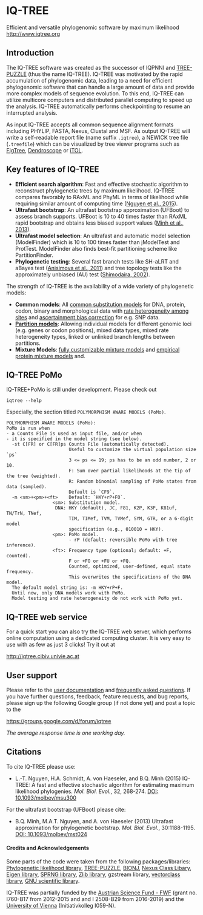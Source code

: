 IQ-TREE
=======

Efficient and versatile phylogenomic software by maximum likelihood <http://www.iqtree.org>

Introduction
------------

The IQ-TREE software was created as the successor of IQPNNI and [TREE-PUZZLE](http://www.tree-puzzle.de) (thus the name IQ-TREE). IQ-TREE was motivated by the rapid accumulation of phylogenomic data, leading to a need for efficient phylogenomic software that can handle a large amount of data and provide more complex models of sequence evolution. To this end, IQ-TREE can utilize multicore computers and distributed parallel computing to speed up the analysis. IQ-TREE automatically performs checkpointing to resume an interrupted analysis.

As input IQ-TREE accepts all common sequence alignment formats including PHYLIP, FASTA, Nexus, Clustal and MSF. As output IQ-TREE will write a self-readable report file (name suffix `.iqtree`), a NEWICK tree file (`.treefile`)  which can be visualized by tree viewer programs such as [FigTree](http://tree.bio.ed.ac.uk/software/figtree/), [Dendroscope](http://dendroscope.org) or [iTOL](http://itol.embl.de).


Key features of IQ-TREE
-----------------------

* __Efficient search algorithm__: Fast and effective stochastic algorithm to reconstruct phylogenetic trees by maximum likelihood. IQ-TREE compares favorably to RAxML and PhyML in terms of likelihood while requiring similar amount of computing time ([Nguyen et al., 2015]).
* __Ultrafast bootstrap__: An ultrafast bootstrap approximation (UFBoot) to assess branch supports. UFBoot is 10 to 40 times faster than RAxML rapid bootstrap and obtains less biased support values ([Minh et al., 2013]).
* __Ultrafast model selection__: An ultrafast and automatic model selection (ModelFinder) which is 10 to 100 times faster than jModelTest and ProtTest. ModelFinder also finds best-fit partitioning scheme like PartitionFinder.
* __Phylogenetic testing__: Several fast branch tests like SH-aLRT and aBayes test ([Anisimova et al., 2011]) and tree topology tests like the approximately unbiased (AU) test ([Shimodaira, 2002]).


The strength of IQ-TREE is the availability of a wide variety of phylogenetic models:

* __Common models__: All [common substitution models](http://www.iqtree.org/doc/Substitution-Models) for DNA, protein, codon, binary and morphological data with [rate heterogeneity among sites](http://www.iqtree.org/doc/Substitution-Models/#rate-heterogeneity-across-sites) and [ascertainment bias correction](http://www.iqtree.org/doc/Substitution-Models/#ascertainment-bias-correction) for e.g. SNP data.
* __[Partition models](http://www.iqtree.org/doc/Complex-Models/#partition-models)__: Allowing individual models for different genomic loci (e.g. genes or codon positions), mixed data types, mixed rate heterogeneity types, linked or unlinked branch lengths between partitions.
* __Mixture Models__: [fully customizable mixture models](http://www.iqtree.org/doc/Complex-Models/#mixture-models) and [empirical protein mixture models](http://www.iqtree.org/doc/Substitution-Models/#protein-models) and.

IQ-TREE PoMo
------------

IQ-TREE+PoMo is still under development.  Please check out

    iqtree --help

Especially, the section titled `POLYMORPHISM AWARE MODELS (PoMo)`.

```
POLYMORPHISM AWARE MODELS (PoMo):
PoMo is run when
- a Counts File is used as input file, and/or when
- it is specified in the model string (see below).
  -st C[FR] or C[FR]ps Counts File (automatically detected).
                       Useful to customize the virtual population size `ps`
                       3 <= ps <= 19; ps has to be an odd number, 2 or 10.
                       F: Sum over partial likelihoods at the tip of the tree (weighted).
                       R: Random binomial sampling of PoMo states from data (sampled).
                       Default is `CF9`.
  -m <sm>+<pm>+<ft>    Default: `HKY+rP+FO`.
                 <sm>: Substitution model.
                  DNA: HKY (default), JC, F81, K2P, K3P, K81uf, TN/TrN, TNef,
                       TIM, TIMef, TVM, TVMef, SYM, GTR, or a 6-digit model
                       specification (e.g., 010010 = HKY).
                 <pm>: PoMo model.
                       - rP (default; reversible PoMo with tree inference).
                 <ft>: Frequency type (optional; default: +F, counted).
                       F or +FO or +FU or +FQ.
                       Counted, optimized, user-defined, equal state frequency.
                       This overwrites the specifications of the DNA model.
  The default model string is: -m HKY+rP+F.
  Until now, only DNA models work with PoMo.
  Model testing and rate heterogeneity do not work with PoMo yet.
```


IQ-TREE web service
-------------------

For a quick start you can also try the IQ-TREE web server, which performs online computation using a dedicated computing cluster. It is very easy to use with as few as just 3 clicks! Try it out at

<http://iqtree.cibiv.univie.ac.at>


User support
------------

Please refer to the [user documentation](http://www.iqtree.org/doc/) and [frequently asked questions](http://www.iqtree.org/doc/Frequently-Asked-Questions). If you have further questions, feedback, feature requests, and bug reports, please sign up the following Google group (if not done yet) and post a topic to the 

<https://groups.google.com/d/forum/iqtree>

_The average response time is one working day._

Citations
---------

To cite IQ-TREE please use:

* L.-T. Nguyen, H.A. Schmidt, A. von Haeseler, and B.Q. Minh (2015) IQ-TREE: A fast and effective stochastic algorithm for estimating maximum likelihood phylogenies. *Mol. Biol. Evol.*, 32, 268-274. [DOI: 10.1093/molbev/msu300](http://dx.doi.org/10.1093/molbev/msu300)

For the ultrafast bootstrap (UFBoot) please cite:

* B.Q. Minh, M.A.T. Nguyen, and A. von Haeseler (2013) Ultrafast approximation for phylogenetic bootstrap. *Mol. Biol. Evol.*, 30:1188-1195. [DOI: 10.1093/molbev/mst024](http://dx.doi.org/10.1093/molbev/mst024)

#### Credits and Acknowledgements

Some parts of the code were taken from the following packages/libraries: [Phylogenetic likelihood library](http://www.libpll.org), [TREE-PUZZLE](http://www.tree-puzzle.de), 
[BIONJ](http://dx.doi.org/10.1093/oxfordjournals.molbev.a025808), [Nexus Class Libary](http://dx.doi.org/10.1093/bioinformatics/btg319), [Eigen library](http://eigen.tuxfamily.org/),
[SPRNG library](http://www.sprng.org), [Zlib library](http://www.zlib.net), gzstream library, [vectorclass library](http://www.agner.org/optimize/), [GNU scientific library](https://www.gnu.org/software/gsl/).


IQ-TREE was partially funded by the [Austrian Science Fund - FWF](http://www.fwf.ac.at/) (grant no. I760-B17 from 2012-2015 and and I 2508-B29 from 2016-2019) and the [University of Vienna](https://www.univie.ac.at/) (Initiativkolleg I059-N).


[Anisimova et al., 2011]: http://dx.doi.org/10.1093/sysbio/syr041
[Guindon et al., 2010]: http://dx.doi.org/10.1093/sysbio/syq010
[Minh et al., 2013]: http://dx.doi.org/10.1093/molbev/mst024
[Nguyen et al., 2015]: http://dx.doi.org/10.1093/molbev/msu300
[Shimodaira, 2002]: http://dx.doi.org/10.1080/10635150290069913
